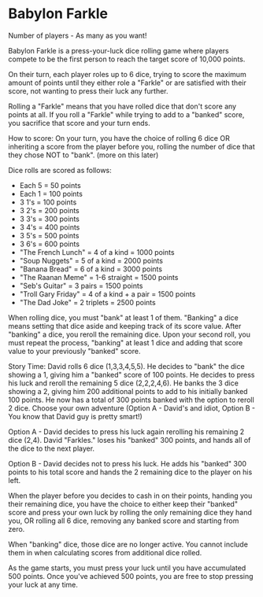 # Babylon Farkle

Number of players - As many as you want!

Babylon Farkle is a press-your-luck dice rolling game where players compete to be the first person to reach the target score of 10,000 points.

On their turn, each player roles up to 6 dice, trying to score the maximum amount of points until they either role a "Farkle" or are satisfied with their score, not wanting to press their luck any further. 

Rolling a "Farkle" means that you have rolled dice that don't score any points at all. If you roll a "Farkle" while trying to add to a "banked" score, you sacrifice that score and your turn ends.

How to score:
On your turn, you have the choice of rolling 6 dice OR inheriting a score from the player before you, rolling the number of dice that they chose NOT to "bank". (more on this later)

Dice rolls are scored as follows:

* Each 5 = 50 points
* Each 1 = 100 points
* 3 1's = 100 points
* 3 2's  = 200 points
* 3 3's = 300 points
* 3 4's = 400 points
* 3 5's = 500 points
* 3 6's = 600 points
* "The French Lunch" = 4 of a kind = 1000 points
* "Soup Nuggets" = 5 of a kind = 2000 points
* "Banana Bread" = 6 of a kind = 3000 points
* "The Raanan Meme" = 1-6 straight = 1500 points
* "Seb's Guitar" = 3 pairs = 1500 points
* "Troll Gary Friday" = 4 of a kind + a pair = 1500 points
* "The Dad Joke" = 2 triplets = 2500 points

When rolling dice, you must "bank" at least 1 of them. "Banking" a dice means setting that dice aside and keeping track of its score value. After "banking" a dice, you reroll the remaining dice. Upon your second roll, you must repeat the process, "banking" at least 1 dice and adding that score value to your previously "banked" score. 

Story Time: David rolls 6 dice (1,3,3,4,5,5). He decides to "bank" the dice showing a 1, giving him a "banked" score of 100 points. He decides to press his luck and reroll the remaining 5 dice (2,2,2,4,6). He banks the 3 dice showing a 2, giving him 200 additional points to add to his initially banked 100 points. He now has a total of 300 points banked with the option to reroll 2 dice. Choose your own adventure (Option A - David's and idiot, Option B - You know that David guy is pretty smart!)

Option A - David decides to press his luck again rerolling his remaining 2 dice (2,4). David "Farkles." loses his "banked" 300 points, and hands all of the dice to the next player.

Option B - David decides not to press his luck. He adds his "banked" 300 points to his total score and hands the 2 remaining dice to the player on his left. 

When the player before you decides to cash in on their points, handing you their remaining dice, you have the choice to either keep their "banked" score and press your own luck by rolling the only remaining dice they hand you, OR rolling all 6 dice, removing any banked score and starting from zero.

When "banking" dice, those dice are no longer active. You cannot include them in when calculating scores from additional dice rolled.

As the game starts, you must press your luck until you have accumulated 500 points. Once you've achieved 500 points, you are free to stop pressing your luck at any time.
